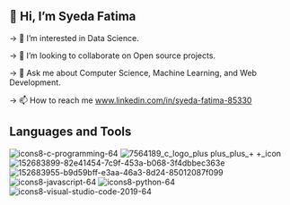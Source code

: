 ## 👋 Hi, I’m Syeda Fatima

-> 👀 I’m interested in Data Science.

-> 👯 I’m looking to collaborate on Open source projects.

-> 💬 Ask me about Computer Science, Machine Learning, and Web Development.

-> 📫 How to reach me www.linkedin.com/in/syeda-fatima-85330

## Languages and Tools
![icons8-c-programming-64](https://user-images.githubusercontent.com/95999134/152974840-d8433d14-a891-432d-9a4f-5633747ce5e3.png)
![7564189_c_logo_plus plus_plus_+ +_icon](https://user-images.githubusercontent.com/95999134/152974860-da8ca3de-c08b-4757-90a9-045d752cba8e.png)
![152683899-82e41454-7c9f-453a-b068-3f4dbbec363e](https://user-images.githubusercontent.com/95999134/152975262-7e1f992e-f473-42f1-b19a-7e9b40bb12cd.png)
![152683955-b9d59bff-e3aa-46a3-8d24-85012087f099](https://user-images.githubusercontent.com/95999134/152975318-f062cf7f-6cc4-4b4a-875f-e0b8805c226e.png)
![icons8-javascript-64](https://user-images.githubusercontent.com/95999134/152975351-b3991439-9828-43e1-b540-17a56ca839bb.png)
![icons8-python-64](https://user-images.githubusercontent.com/95999134/152975420-8beb3d99-3c89-44fa-a263-a29f37781014.png)
![icons8-visual-studio-code-2019-64](https://user-images.githubusercontent.com/95999134/152975455-84ddeb52-b21e-49a4-99d6-618de35d5363.png)

<!---
syedafatima08/syedafatima08 is a ✨ special ✨ repository because its `README.md` (this file) appears on your GitHub profile.
You can click the Preview link to take a look at your changes.
--->
